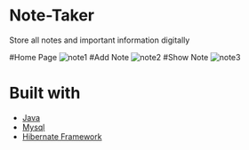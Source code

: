 # Note-Taker
Store all notes and important information digitally

#Home Page
![note1](https://user-images.githubusercontent.com/104878583/195759032-5fd5a68c-ed2a-4223-ab69-acf8b862ad25.png)
#Add Note
![note2](https://user-images.githubusercontent.com/104878583/195759086-2fc87b25-3e2a-4ddf-b092-76cfa75f24ca.png)
#Show Note
![note3](https://user-images.githubusercontent.com/104878583/195759102-5073495f-d5b5-4b0f-aeb8-d19c35ea4cdb.png)

# Built with
<ul>
  <li><a href="https://docs.oracle.com/en/java/">Java</a></li>
  <li><a href="https://dev.mysql.com/doc/">Mysql</a></li>
  <li><a href="https://hibernate.org/orm/documentation/6.1/">Hibernate Framework</a></li>
</ul>
